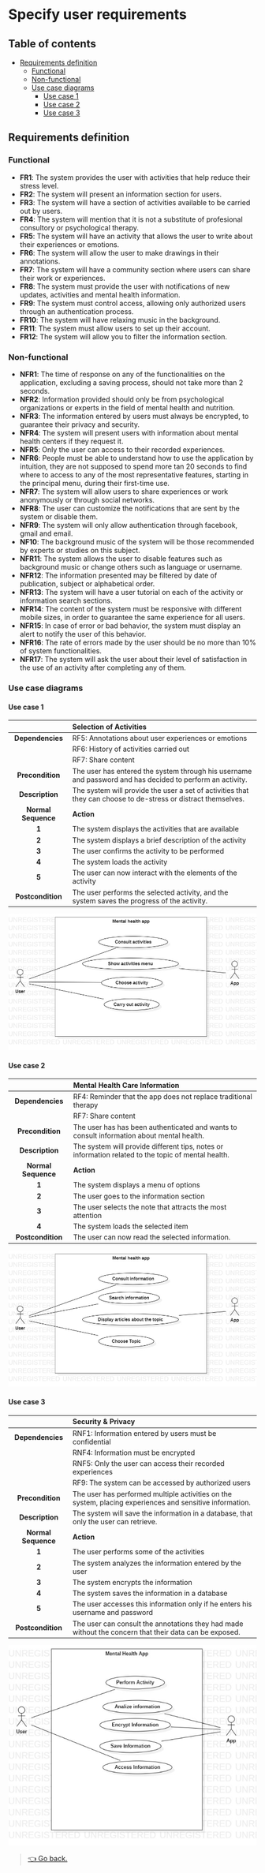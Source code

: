 # Specify user requirements

## Table of contents

- [Requirements definition](#requirements-definition)
  - [Functional](#functional)
  - [Non-functional](#non-functional)
  - [Use case diagrams](#use-case-diagrams)
    - [Use case 1](#use-case-1)
    - [Use case 2](#use-case-2)
    - [Use case 3](#use-case-3)

## Requirements definition

### Functional

- **FR1**: The system provides the user with activities that help reduce their stress level.
- **FR2**: The system will present an information section for users.
- **FR3**: The system will have a section of activities available to be carried out by users.
- **FR4**: The system will mention that it is not a substitute of profesional consultory or psychological therapy.
- **FR5**: The system will have an activity that allows the user to write about their experiences or emotions.
- **FR6**: The system will allow the user to make drawings in their annotations.
- **FR7**: The system will have a community section where users can share their work or experiences.
- **FR8**: The system must provide the user with notifications of new updates, activities and mental health information.
- **FR9**: The system must control access, allowing only authorized users through an authentication process.
- **FR10**: The system will have relaxing music in the background.
- **FR11**: The system must allow users to set up their account.
- **FR12**: The system will allow you to filter the information section.

### Non-functional

- **NFR1**: The time of response on any of the functionalities on the application, excluding a saving process, should not take more than 2 seconds.
- **NFR2**: Information provided should only be from psychological organizations or experts in the field of mental health and nutrition.
- **NFR3**: The information entered by users must always be encrypted, to guarantee their privacy and security.
- **NFR4**: The system will present users with information about mental health centers if they request it.
- **NFR5**: Only the user can access to their recorded experiences.
- **NFR6**: People must be able to understand how to use the application by intuition, they are not supposed to spend more tan 20 seconds to find where to access to any of the most representative features, starting in the principal menu, during their first-time use.
- **NFR7**: The system will allow users to share experiences or work anonymously or through social networks.
- **NFR8**: The user can customize the notifications that are sent by the system or disable them.
- **NFR9**: The system will only allow authentication through facebook, gmail and email.
- **NF10**: The background music of the system will be those recommended by experts or studies on this subject.
- **NFR11**: The system allows the user to disable features such as background music or change others such as language or username.
- **NFR12**: The information presented may be filtered by date of publication, subject or alphabetical order.
- **NFR13**: The system will have a user tutorial on each of the activity or information search sections.
- **NFR14**: The content of the system must be responsive with different mobile sizes, in order to guarantee the same experience for all users.
- **NFR15**: In case of error or bad behavior, the system must display an alert to notify the user of this behavior.
- **NFR16**: The rate of errors made by the user should be no more than 10% of system functionalities.
- **NFR17**: The system will ask the user about their level of satisfaction in the use of an activity after completing any of them.

### Use case diagrams

#### Use case 1

|                     | Selection of Activities                                                                                        |
| :-----------------: | :------------------------------------------------------------------------------------------------------------- |
|  **Dependencies**   | RF5: Annotations about user experiences or emotions                                                            |
|                     | RF6: History of activities carried out                                                                         |
|                     | RF7: Share content                                                                                             |
|  **Precondition**   | The user has entered the system through his username and password and has decided to perform an activity.      |
|   **Description**   | The system will provide the user a set of activities that they can choose to de-stress or distract themselves. |
| **Normal Sequence** | **Action**                                                                                                     |
|        **1**        | The system displays the activities that are available                                                          |
|        **2**        | The system displays a brief description of the activity                                                        |
|        **3**        | The user confirms the activity to be performed                                                                 |
|        **4**        | The system loads the activity                                                                                  |
|        **5**        | The user can now interact with the elements of the activity                                                    |
|  **Postcondition**  | The user performs the selected activity, and the system saves the progress of the activity.                    |

![Diagram picture](../../img/UseCaseDiag1.jpeg)

#### Use case 2

|                     | Mental Health Care Information                                                                      |
| :-----------------: | :-------------------------------------------------------------------------------------------------- |
|  **Dependencies**   | RF4: Reminder that the app does not replace traditional therapy                                     |
|                     | RF7: Share content                                                                                  |
|  **Precondition**   | The user has has been authenticated and wants to consult information about mental health.           |
|   **Description**   | The system will provide different tips, notes or information related to the topic of mental health. |
| **Normal Sequence** | **Action**                                                                                          |
|        **1**        | The system displays a menu of options                                                               |
|        **2**        | The user goes to the information section                                                            |
|        **3**        | The user selects the note that attracts the most attention                                          |
|        **4**        | The system loads the selected item                                                                  |
|  **Postcondition**  | The user can now read the selected information.                                                     |

![Diagram picture](../../img/UseCaseDiag2.jpeg)

#### Use case 3

|                     | Security & Privacy                                                                                       |
| :-----------------: | :------------------------------------------------------------------------------------------------------- |
|  **Dependencies**   | RNF1: Information entered by users must be confidential                                                  |
|                     | RNF4: Information must be encrypted                                                                      |
|                     | RNF5: Only the user can access their recorded experiences                                                |
|                     | RF9: The system can be accessed by authorized users                                                      |
|  **Precondition**   | The user has performed multiple activities on the system, placing experiences and sensitive information. |
|   **Description**   | The system will save the information in a database, that only the user can retrieve.                     |
| **Normal Sequence** | **Action**                                                                                               |
|        **1**        | The user performs some of the activities                                                                 |
|        **2**        | The system analyzes the information entered by the user                                                  |
|        **3**        | The system encrypts the information                                                                      |
|        **4**        | The system saves the information in a database                                                           |
|        **5**        | The user accesses this information only if he enters his username and password                           |
|  **Postcondition**  | The user can consult the annotations they had made without the concern that their data can be exposed.   |

![Diagram picture](../../img/UseCaseDiag3.jpg)

> [👈 Go back.](../specs.md)
